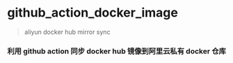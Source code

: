 # github_action_docker_image
>aliyun docker hub mirror sync


### 利用 github action 同步 docker hub 镜像到阿里云私有 docker 仓库
